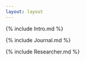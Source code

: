 ```yaml
---
layout: layout
---
```


{% include Intro.md %}

{% include Journal.md %}

{% include Researcher.md %}

